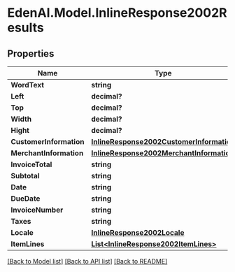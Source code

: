 # EdenAI.Model.InlineResponse2002Results
## Properties

Name | Type | Description | Notes
------------ | ------------- | ------------- | -------------
**WordText** | **string** |  | [optional] 
**Left** | **decimal?** |  | [optional] 
**Top** | **decimal?** |  | [optional] 
**Width** | **decimal?** |  | [optional] 
**Hight** | **decimal?** |  | [optional] 
**CustomerInformation** | [**InlineResponse2002CustomerInformation**](InlineResponse2002CustomerInformation.md) |  | [optional] 
**MerchantInformation** | [**InlineResponse2002MerchantInformation**](InlineResponse2002MerchantInformation.md) |  | [optional] 
**InvoiceTotal** | **string** |  | [optional] 
**Subtotal** | **string** |  | [optional] 
**Date** | **string** |  | [optional] 
**DueDate** | **string** |  | [optional] 
**InvoiceNumber** | **string** |  | [optional] 
**Taxes** | **string** |  | [optional] 
**Locale** | [**InlineResponse2002Locale**](InlineResponse2002Locale.md) |  | [optional] 
**ItemLines** | [**List&lt;InlineResponse2002ItemLines&gt;**](InlineResponse2002ItemLines.md) |  | [optional] 

[[Back to Model list]](../README.md#documentation-for-models) [[Back to API list]](../README.md#documentation-for-api-endpoints) [[Back to README]](../README.md)

